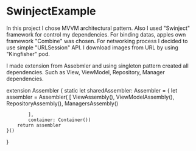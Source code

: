 # SwinjectExample
In this project I chose MVVM architectural pattern. 
Also I used "Swinject" framework for control my dependencies. 
For binding datas, apples own framework  "Combine"  was chosen.
For networking process I decided to use simple "URLSession" API.
I download images from URL by using "Kingfisher" pod.


I made extension from Assebmler and using singleton pattern created all dependencies. Such as View, ViewModel, Repository, Manager dependencies.

extension Assembler {
    static let sharedAssembler: Assembler = {
        let assembler = Assembler(
            [
                ViewAssembly(),
                ViewModelAssembly(),
                RepositoryAssembly(),
                ManagersAssembly()
                
            ],
            container: Container())
        return assembler
    }()
}
